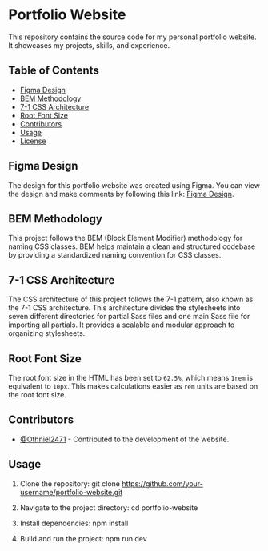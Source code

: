 # Portfolio Website

This repository contains the source code for my personal portfolio website. It showcases my projects, skills, and experience.

## Table of Contents

- [Figma Design](#figma-design)
- [BEM Methodology](#bem-methodology)
- [7-1 CSS Architecture](#7-1-css-architecture)
- [Root Font Size](#root-font-size)
- [Contributors](#contributors)
- [Usage](#usage)
- [License](#license)

## Figma Design

The design for this portfolio website was created using Figma. You can view the design and make comments by following this link: [Figma Design](<https://www.figma.com/file/8zCTL3SGyD1Eq1QcLcH2UN/Portfolio-Full-Website-design-(Community)?type=design&node-id=0-1&mode=design&t=BSW9W31u8TYu4Xkx-0>).

## BEM Methodology

This project follows the BEM (Block Element Modifier) methodology for naming CSS classes. BEM helps maintain a clean and structured codebase by providing a standardized naming convention for CSS classes.

## 7-1 CSS Architecture

The CSS architecture of this project follows the 7-1 pattern, also known as the 7-1 CSS architecture. This architecture divides the stylesheets into seven different directories for partial Sass files and one main Sass file for importing all partials. It provides a scalable and modular approach to organizing stylesheets.

## Root Font Size

The root font size in the HTML has been set to `62.5%`, which means `1rem` is equivalent to `10px`. This makes calculations easier as `rem` units are based on the root font size.

## Contributors

- [@Othniel2471](https://github.com/Othniel2471) - Contributed to the development of the website.

## Usage

1. Clone the repository:
   git clone https://github.com/your-username/portfolio-website.git

2. Navigate to the project directory:
   cd portfolio-website

3. Install dependencies:
   npm install

4. Build and run the project:
   npm run dev
